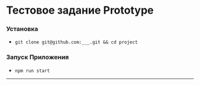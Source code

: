 # Тестовое задание Prototype


 
### Установка
- ``git clone git@github.com:___.git && cd project``

### Запуск Приложения
- ``npm run start``
---
